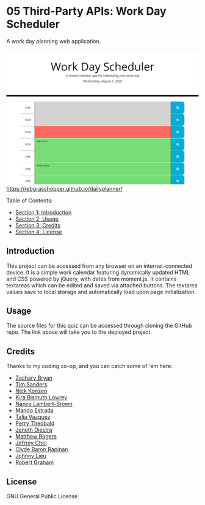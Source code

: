 # 05 Third-Party APIs: Work Day Scheduler
A work day planning web application.

![screenshot of work day scheduler](./assets/images/screenshot.png)
https://rebgrasshopper.github.io/dailyplanner/


Table of Contents:

- [Section 1: Introduction](#introduction)
- [Section 2: Usage](#usage)
- [Section 3: Credits](#credits)
- [Section 4: License](#license)

## Introduction ##

This project can be accessed from any browser on an internet-connected device. It is a simple work calendar featuring dynamically updated HTML and CSS powered by jQuery, with dates from moment.js. It contains textareas which can be edited and saved via attached buttons. The textarea values save to local storage and automatically load upon page initialization.

## Usage ##

The source files for this quiz can be accessed through cloning the GitHub repo. The link above will take you to the deployed project.

## Credits ##

Thanks to my coding co-op, and you can catch some of 'em here:

- [Zachary Bryan](https://github.com/zacharybryan)
- [Tim Sanders](https://github.com/tbsanders5)
- [Nick Konzen](https://github.com/NTKonzen)
- [Kira Bismuth Lowrey](https://github.com/KILowrey)
- [Nancy Lambert-Brown](https://github.com/n-lambert)
- [Mando Estrada](https://github.com/Mando619)
- [Talia Vazquez](https://github.com/taliavazquez)
- [Perry Theobald](https://github.com/perrytjr)
- [Jeneth Diestra](https://github.com/jen6one9)
- [Matthew Rogers](https://github.com/Rogers-Development-Services)
- [Jefrrey Choi](https://github.com/jepoy92)
- [Clyde Baron Rapinan](https://github.com/clydebaron2000)
- [Johnny Lieu](https://github.com/johnnylieu)
- [Robert Graham](https://github.com/Robmgraham)

## License ##

GNU General Public License